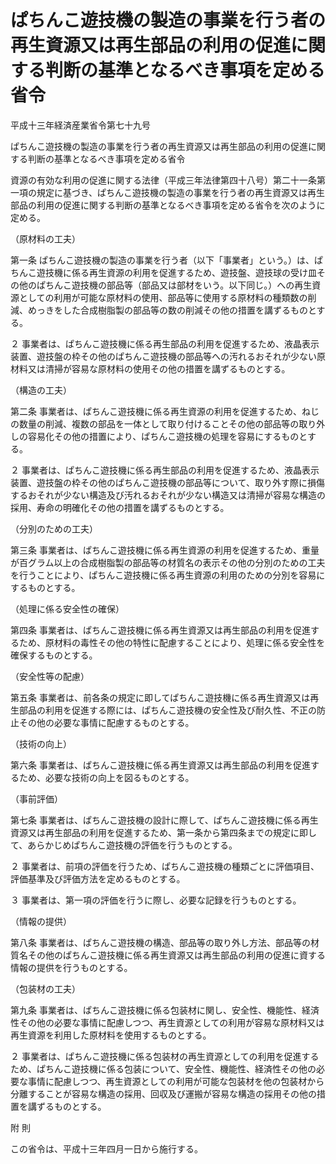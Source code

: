 # ぱちんこ遊技機の製造の事業を行う者の再生資源又は再生部品の利用の促進に関する判断の基準となるべき事項を定める省令

平成十三年経済産業省令第七十九号

ぱちんこ遊技機の製造の事業を行う者の再生資源又は再生部品の利用の促進に関する判断の基準となるべき事項を定める省令

資源の有効な利用の促進に関する法律（平成三年法律第四十八号）第二十一条第一項の規定に基づき、ぱちんこ遊技機の製造の事業を行う者の再生資源又は再生部品の利用の促進に関する判断の基準となるべき事項を定める省令を次のように定める。

（原材料の工夫）

第一条 ぱちんこ遊技機の製造の事業を行う者（以下「事業者」という。）は、ぱちんこ遊技機に係る再生資源の利用を促進するため、遊技盤、遊技球の受け皿その他のぱちんこ遊技機の部品等（部品又は部材をいう。以下同じ。）への再生資源としての利用が可能な原材料の使用、部品等に使用する原材料の種類数の削減、めっきをした合成樹脂製の部品等の数の削減その他の措置を講ずるものとする。

２ 事業者は、ぱちんこ遊技機に係る再生部品の利用を促進するため、液晶表示装置、遊技盤の枠その他のぱちんこ遊技機の部品等への汚れるおそれが少ない原材料又は清掃が容易な原材料の使用その他の措置を講ずるものとする。

（構造の工夫）

第二条 事業者は、ぱちんこ遊技機に係る再生資源の利用を促進するため、ねじの数量の削減、複数の部品を一体として取り付けることその他の部品等の取り外しの容易化その他の措置により、ぱちんこ遊技機の処理を容易にするものとする。

２ 事業者は、ぱちんこ遊技機に係る再生部品の利用を促進するため、液晶表示装置、遊技盤の枠その他のぱちんこ遊技機の部品等について、取り外す際に損傷するおそれが少ない構造及び汚れるおそれが少ない構造又は清掃が容易な構造の採用、寿命の明確化その他の措置を講ずるものとする。

（分別のための工夫）

第三条 事業者は、ぱちんこ遊技機に係る再生資源の利用を促進するため、重量が百グラム以上の合成樹脂製の部品等の材質名の表示その他の分別のための工夫を行うことにより、ぱちんこ遊技機に係る再生資源の利用のための分別を容易にするものとする。

（処理に係る安全性の確保）

第四条 事業者は、ぱちんこ遊技機に係る再生資源又は再生部品の利用を促進するため、原材料の毒性その他の特性に配慮することにより、処理に係る安全性を確保するものとする。

（安全性等の配慮）

第五条 事業者は、前各条の規定に即してぱちんこ遊技機に係る再生資源又は再生部品の利用を促進する際には、ぱちんこ遊技機の安全性及び耐久性、不正の防止その他の必要な事情に配慮するものとする。

（技術の向上）

第六条 事業者は、ぱちんこ遊技機に係る再生資源又は再生部品の利用を促進するため、必要な技術の向上を図るものとする。

（事前評価）

第七条 事業者は、ぱちんこ遊技機の設計に際して、ぱちんこ遊技機に係る再生資源又は再生部品の利用を促進するため、第一条から第四条までの規定に即して、あらかじめぱちんこ遊技機の評価を行うものとする。

２ 事業者は、前項の評価を行うため、ぱちんこ遊技機の種類ごとに評価項目、評価基準及び評価方法を定めるものとする。

３ 事業者は、第一項の評価を行うに際し、必要な記録を行うものとする。

（情報の提供）

第八条 事業者は、ぱちんこ遊技機の構造、部品等の取り外し方法、部品等の材質名その他のぱちんこ遊技機に係る再生資源又は再生部品の利用の促進に資する情報の提供を行うものとする。

（包装材の工夫）

第九条 事業者は、ぱちんこ遊技機に係る包装材に関し、安全性、機能性、経済性その他の必要な事情に配慮しつつ、再生資源としての利用が容易な原材料又は再生資源を利用した原材料を使用するものとする。

２ 事業者は、ぱちんこ遊技機に係る包装材の再生資源としての利用を促進するため、ぱちんこ遊技機に係る包装について、安全性、機能性、経済性その他の必要な事情に配慮しつつ、再生資源としての利用が可能な包装材を他の包装材から分離することが容易な構造の採用、回収及び運搬が容易な構造の採用その他の措置を講ずるものとする。

附 則

この省令は、平成十三年四月一日から施行する。
